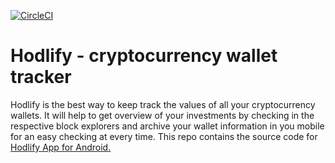 [![CircleCI](https://circleci.com/gh/hodlify/app.svg?style=svg)](https://circleci.com/gh/hodlify/app)
# Hodlify - cryptocurrency wallet tracker


Hodlify is the best way to keep track the values of all your cryptocurrency wallets. It will help to get overview of your investments by checking in the respective block explorers and archive your wallet information in you mobile for an easy checking at every time.
This repo contains the source code for <a href="https://play.google.com/store/apps/details?id=app.hodlify">Hodlify App for Android.</a>


